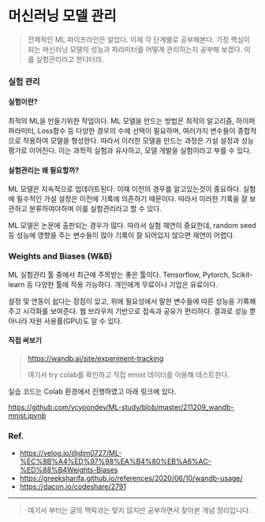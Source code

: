 # 머신러닝 모델 관리

> 전체적인 ML 파이프라인은 알았다. 이제 각 단계별로 공부해본다. 가장 핵심이 되는 머신러닝 모델의 성능과 파라미터를 어떻게 관리하는지 공부해 보겠다. 이를 실험관리라고 한다더라.

### 실험 관리

#### 실험이란?

최적의 ML을 만들기위한 작업이다. ML 모델을 만드는 방법은 최적의 알고리즘, 하이퍼 파라미터, Loss함수 등 다양한 경우의 수에 선택이 필요하며, 여러가지 변수들이 종합적으로 작용하여 모델을 형성한다. 따라서 이러한 모델을 만드는 과정은 가설 설정과 성능 평가로 이어진다. 이는 과학적 실험과 유사하고, 모델 개발을 실험이라고 부를 수 있다.



#### 실험관리는 왜 필요할까?

ML 모델은 지속적으로 업데이트된다. 이때 이전의 경우를 알고있는것이 중요하다. 실험에 필수적인 가설 설정은 이전에 기록에 의존하기 때문이다. 따라서 이러한 기록을 잘 보관하고 분류하여야하며 이를 실험관리라고 할 수 있다.

ML 모델은 논문에 출판되는 경우가 많다. 따라서 실험 재연이 중요한데, random seed 등 성능에 영향을 주는 변수들이 많아 기록이 잘 되어있지 않으면 재연이 어렵다.



### Weights and Biases (W&B)

ML 실험관리 툴 중에서 최근에 주목받는 좋은 툴이다. Tensorflow, Pytorch, Scikit-learn 등 다양한 툴에 적용 가능하다. 개인에게 무료이나 기업은 유료이다.

설정 및 연동이 쉽다는 장점이 있고, 위에 필요성에서 말한 변수들에 따른 성능을 기록해주고 시각화를 보여준다. 웹 브라우저 기반으로 접속과 공유가 편리하다.  결과로 성능 뿐 아니라 자원 사용률(GPU)도 알 수 있다.



#### 직접 써보기

> https://wandb.ai/site/experiment-tracking
>
> 여기서 try colab를 확인하고 직접 mnist 데이터를 이용해 테스트한다.

실습 코드는 Colab 환경에서 진행하였고 아래 링크에 있다.

https://github.com/ycyoondev/ML-study/blob/master/211209_wandb-mnist.ipynb





### Ref.

- https://velog.io/@djm0727/ML-%EC%8B%A4%ED%97%98%EA%B4%80%EB%A6%AC-%ED%88%B4Weights-Biases
- https://greeksharifa.github.io/references/2020/06/10/wandb-usage/
- https://dacon.io/codeshare/2791



---

> 여기서 부터는 글의 맥락과는 맞지 않지만 공부하면서 찾아본 개념 정리입니다.

